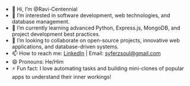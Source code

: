 - 👋 Hi, I’m @Ravi-Centennial  
- 👀 I’m interested in software development, web technologies, and database management.  
- 🌱 I’m currently learning advanced Python, Express.js, MongoDB, and project development best practices.  
- 💞️ I’m looking to collaborate on open-source projects, innovative web applications, and database-driven systems.  
- 📫 How to reach me: [LinkedIn]([https://www.linkedin.com/in/ravi-saini-643775238/) | Email: syferzsoul@gmail.com  
- 😄 Pronouns: He/Him  
- ⚡ Fun fact: I love automating tasks and building mini-clones of popular apps to understand their inner workings!  

<!---
Ravi-Centennial/Ravi-Centennial is a ✨ special ✨ repository because its `README.md` (this file) appears on your GitHub profile.
You can click the Preview link to take a look at your changes.
--->
